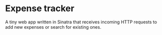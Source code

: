 # Expense tracker

A tiny web app written in Sinatra that receives incoming HTTP requests to add new expenses or search for existing ones.

